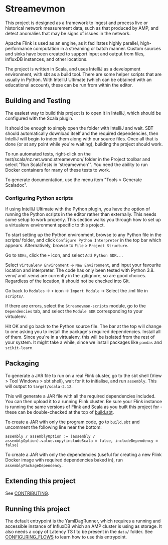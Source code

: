 # Streamevmon

This project is designed as a framework to ingest and process live or historical
network measurement data, such as that produced by AMP, and detect anomalies
that may be signs of issues in the network.

Apache Flink is used as an engine, as it facilitates highly parallel,
high-performance computation in a streaming or batch manner. Custom sources and
sinks have been created to support input and output from files, InfluxDB
instances, and other locations. 

The project is written in Scala, and uses IntelliJ as a development environment,
with sbt as a build tool. There are some helper scripts that are usually in
Python. With IntelliJ Ultimate (which can be obtained with an educational
account), these can be run from within the editor.

## Building and Testing

The easiest way to build this project is to open it in IntelliJ, which should
be configured with the Scala plugin.

It should be enough to simply open the folder with IntelliJ and wait. SBT should
automatically download itself and the required dependencies, then IntelliJ will
begin to index them along with our source files. Once all that is done (or at
any point while you're waiting), building the project should work. 

To run automated tests, right-click on the test/scala/nz.net.wand.streamevmon/
folder in the Project toolbar and select "Run ScalaTests in 'streamevmon'". You 
need the ability to run Docker containers for many of these tests to work.

To generate documentation, use the menu item "Tools > Generate Scaladoc".

### Configuring Python scripts

If using IntelliJ Ultimate with the Python plugin, you have the option of
running the Python scripts in the editor rather than externally. This needs some
setup to work properly. This section walks you through how to set up a 
virtualenv environment specific to this project.

To start setting up the Python environment, browse to any Python file in the
scripts/ folder, and click `Configure Python Interpreter` in the top bar which
appears. Alternatively, browse to `File` > `Project Structure`.

Go to `SDKs`, click the `+` icon, and select `Add Python SDK...`

Select `Virtualenv Environment` -> `New Environment`, and input your favourite 
location and interpreter. The code has only been tested with Python 3.8. venv/ 
and .venv/ are currently in the .gitignore, so are good choices. Regardless of
the location, it should not be checked into Git.

Go back to `Modules` -> `+` icon -> `Import Module` -> Select the .iml file in 
`scripts/`.

If there are errors, select the `Streamevmon-scripts` module, go to the 
`Dependencies` tab, and select the `Module SDK` corresponding to your virtualenv.

Hit OK and go back to the Python source file. The bar at the top will change to
one asking you to install the package's required dependencies. Install all of
them. Since you're in a virtualenv, this will be isolated from the rest of your
system. It might take a while, since we install packages like `pandas` and 
`scikit-learn`.

## Packaging

To generate a JAR file to run on a real Flink cluster, go to the sbt shell
(View > Tool Windows > sbt shell), wait for it to initialise, and run
`assembly`. This will output to `target/scala-2.12`.

This will generate a JAR file with all the required dependencies included.
You can then upload it to a running Flink cluster. Be sure your Flink
instance is running the same versions of Flink and Scala as you built this
project for - these can be double-checked at the top of [build.sbt](build.sbt).

To create a JAR with only the program code, go to `build.sbt` and uncomment the
following line near the bottom:

`assembly / assemblyOption := (assembly / assemblyOption).value.copy(includeScala = false, includeDependency = false)`

To create a JAR with only the dependencies (useful for creating a new Flink
Docker image with required dependencies baked in), run `assemblyPackageDependency`.

## Extending this project

See [CONTRIBUTING](CONTRIBUTING.md).

## Running this project

The default entrypoint is the YamlDagRunner, which requires a running and
accessible instance of InfluxDB which an AMP cluster is using as storage. It
also needs a copy of Latency TS I to be present in the `data/` folder. See
[CONFIGURING_FLOWS](CONFIGURING_FLOWS.md) to learn how to use this entrypoint.

